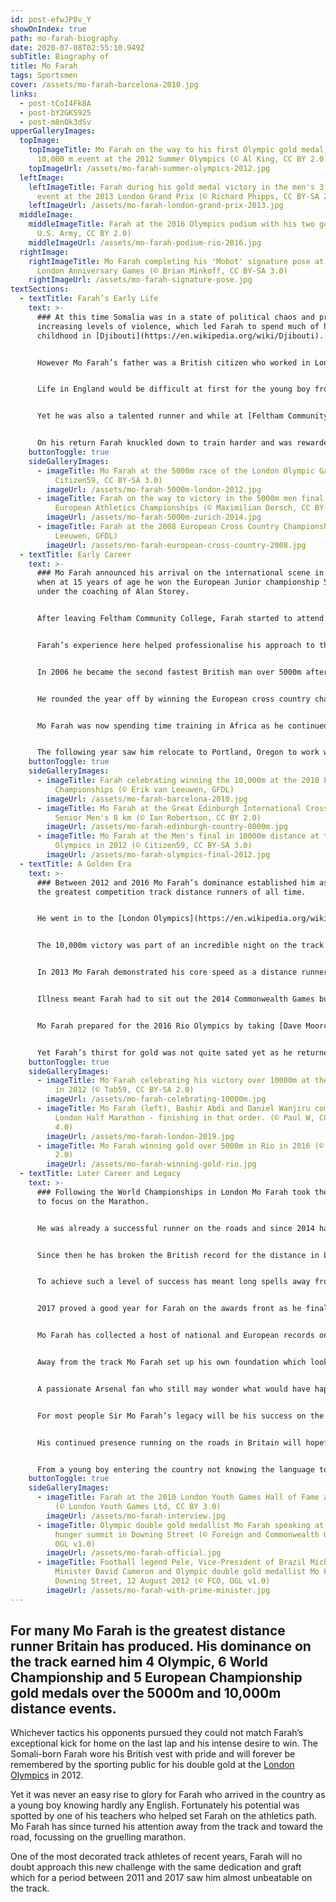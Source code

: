 ```yaml
---
id: post-efwJP8v_Y
showOnIndex: true
path: mo-farah-biography
date: 2020-07-08T02:55:10.949Z
subTitle: Biography of
title: Mo Farah
tags: Sportsmen
cover: /assets/mo-farah-barcelona-2010.jpg
links:
  - post-tCoI4Fk8A
  - post-bY2GKS925
  - post-m8nOk3dSv
upperGalleryImages:
  topImage:
    topImageTitle: Mo Farah on the way to his first Olympic gold medal during the
      10,000 m event at the 2012 Summer Olympics (© Al King, CC BY 2.0)
    topImageUrl: /assets/mo-farah-summer-olympics-2012.jpg
  leftImage:
    leftImageTitle: Farah during his gold medal victory in the men's 3,000 metres
      event at the 2013 London Grand Prix (© Richard Phipps, CC BY-SA 2.0)
    leftImageUrl: /assets/mo-farah-london-grand-prix-2013.jpg
  middleImage:
    middleImageTitle: Farah at the 2016 Olympics podium with his two gold medals (©
      U.S. Army, CC BY 2.0)
    middleImageUrl: /assets/mo-farah-podium-rio-2016.jpg
  rightImage:
    rightImageTitle: Mo Farah completing his 'Mobot' signature pose at the 2013
      London Anniversary Games (© Brian Minkoff, CC BY-SA 3.0)
    rightImageUrl: /assets/mo-farah-signature-pose.jpg
textSections:
  - textTitle: Farah’s Early Life
    text: >-
      ### At this time Somalia was in a state of political chaos and prone to
      increasing levels of violence, which led Farah to spend much of his early
      childhood in [Djibouti](https://en.wikipedia.org/wiki/Djibouti).


      However Mo Farah’s father was a British citizen who worked in London as an IT consultant and at the age of 8 years and with barely any English a young Mo Farah came to the UK with some of his family. During the upheaval one of his brothers, Hassan, had to be left behind through ill health.


      Life in England would be difficult at first for the young boy from Somalia. With little English it was hard to fit in to his new surroundings and difficult to progress academically. The saving grace for Farah was his love of sports, especially football which he thought he could pursue.


      Yet he was also a talented runner and while at [Feltham Community College](https://en.wikipedia.org/wiki/Springwest_Academy) in London his running ability was spotted and encouraged by one of the teachers, [Alan Watkinson](https://www.bbc.com/sport/av/get-inspired/28662580). At the age of 14 Farah was picked to travel to a British Olympics futures camp in Florida, a trip which helped cement Farah’s choice of sport to pursue.


      On his return Farah knuckled down to train harder and was rewarded by winning the English schools cross country championships.
    buttonToggle: true
    sideGalleryImages:
      - imageTitle: Mo Farah at the 5000m race of the London Olympic Games in 2012 (©
          Citizen59, CC BY-SA 3.0)
        imageUrl: /assets/mo-farah-5000m-london-2012.jpg
      - imageTitle: Farah on the way to victory in the 5000m men final of the 2014
          European Athletics Championships (© Maximilian Dersch, CC BY-SA 4.0)
        imageUrl: /assets/mo-farah-5000m-zurich-2014.jpg
      - imageTitle: Farah at the 2008 European Cross Country Championships (© Erik van
          Leeuwen, GFDL)
        imageUrl: /assets/mo-farah-european-cross-country-2008.jpg
  - textTitle: Early Career
    text: >-
      ### Mo Farah announced his arrival on the international scene in 2001,
      when at 15 years of age he won the European Junior championship 5000m
      under the coaching of Alan Storey.


      After leaving Feltham Community College, Farah started to attend the endurance training centre at [St Mary’s University](https://en.wikipedia.org/wiki/St_Mary's_University,_Twickenham) in Twickenham. In 2005 he moved in to a house also occupied by Kenyan athletes competing on the European circuit, gaining a valuable insight in to what was required to be a world class athlete.


      Farah’s experience here helped professionalise his approach to the sport and the results would soon start to follow.


      In 2006 he became the second fastest British man over 5000m after [Dave Moorcroft](https://en.wikipedia.org/wiki/David_Moorcroft), before heading to the European Championships where he won silver at the same distance.


      He rounded the year off by winning the European cross country championships in Italy. He was also gradually adapting to the world scene and at the [2007 World Championships](https://en.wikipedia.org/wiki/2007_World_Championships_in_Athletics) in Osaka in Japan he was 6th in the 5000m, before going to the [Beijing Olympics](https://en.wikipedia.org/wiki/2008_Summer_Olympics) in 2008 where he was disappointed in missing out on qualifying for the final.


      Mo Farah was now spending time training in Africa as he continued to progress. At the 2009 World Championships he was the best of the Europeans when placing 7th in the final of the 5000m, before winning the double at the European Championships in 2010 when taking gold in both the 5000m and 10,000m, only the fifth man to achieve the feat in the competition's history.


      The following year saw him relocate to Portland, Oregon to work with coach [Alberto Salazar](https://en.wikipedia.org/wiki/Alberto_Salazar) before achieving his major breakthrough on the world stage at the World Championships that same year in South Korea, taking the silver in the 10,000m before claiming gold in the 5000m. Things were progressing nicely ahead of a home Olympics in London.
    buttonToggle: true
    sideGalleryImages:
      - imageTitle: Farah celebrating winning the 10,000m at the 2010 European Athletics
          Championships (© Erik van Leeuwen, GFDL)
        imageUrl: /assets/mo-farah-barcelona-2010.jpg
      - imageTitle: Mo Farah at the Great Edinburgh International Cross Country 2016 –
          Senior Men's 8 km (© Ian Robertson, CC BY 2.0)
        imageUrl: /assets/mo-farah-edinburgh-country-8000m.jpg
      - imageTitle: Mo Farah at the Men's final in 10000m distance at the London
          Olympics in 2012 (© Citizen59, CC BY-SA 3.0)
        imageUrl: /assets/mo-farah-olympics-final-2012.jpg
  - textTitle: A Golden Era
    text: >-
      ### Between 2012 and 2016 Mo Farah’s dominance established him as one of
      the greatest competition track distance runners of all time.


      He went in to the [London Olympics](https://en.wikipedia.org/wiki/2012_Summer_Olympics) in 2012 with the added pressure of being one of Britain’s big medal hopefuls. Yet Farah did not disappoint, winning gold in both the 10,000m and 5000m events.


      The 10,000m victory was part of an incredible night on the track for British athletes which saw the host country take 3 golds during what has become known as Super Saturday. The watching world was also introduced to the celebratory ‘Mobot’. The following year Farah repeated the double, returning from the World Championships in Moscow with two more golds for his burgeoning collection.


      In 2013 Mo Farah demonstrated his core speed as a distance runner when breaking the European 1500m record in Monaco. In doing so he also claimed [Steve Cram](https://en.wikipedia.org/wiki/Steve_Cram)’s British record for the distance which had stood for 28 years.


      Illness meant Farah had to sit out the 2014 Commonwealth Games but the following year he successfully defended his World Championship titles, winning gold again in both the 5000m and 10,000m races in Beijing. Farah was at the peak of his track career with another Olympics just around the corner.


      Mo Farah prepared for the 2016 Rio Olympics by taking [Dave Moorcroft](https://en.wikipedia.org/wiki/David_Moorcroft)’s long held 3000m British record. His form was not about to desert him in Brazil as he claimed the track distance double once again, the first man to win at both distances in two consecutive Olympics since [Lasse Viren](https://en.wikipedia.org/wiki/Lasse_Vir%C3%A9n) of Finland at the 1972 and 1976 games.


      Yet Farah’s thirst for gold was not quite sated yet as he returned to the London track of his 2012 Olympic glory to take another gold in the World Championships over 10,000m. However this time the double was to prove elusive and Farah had to settle for silver in the 5000m.
    buttonToggle: true
    sideGalleryImages:
      - imageTitle: Mo Farah celebrating his victory over 10000m at the London Olympics
          in 2012 (© Tab59, CC BY-SA 2.0)
        imageUrl: /assets/mo-farah-celebrating-10000m.jpg
      - imageTitle: Mo Farah (left), Bashir Abdi and Daniel Wanjiru compete in the 2019
          London Half Marathon - finishing in that order. (© Paul W, CC BY-SA
          4.0)
        imageUrl: /assets/mo-farah-london-2019.jpg
      - imageTitle: Mo Farah winning gold over 5000m in Rio in 2016 (© U.S. Army, CC BY
          2.0)
        imageUrl: /assets/mo-farah-winning-gold-rio.jpg
  - textTitle: Later Career and Legacy
    text: >-
      ### Following the World Championships in London Mo Farah took the decision
      to focus on the Marathon.


      He was already a successful runner on the roads and since 2014 has chalked up 6 consecutive victories over the half marathon distance at [the Great North Run](https://en.wikipedia.org/wiki/Great_North_Run) in Newcastle. His first attempt at the London Marathon was in 2014 when he finished 8th.


      Since then he has broken the British record for the distance in London in 2018, a record previously held by [Steve Jones](https://en.wikipedia.org/wiki/Steve_Jones_(runner)) for the past 33 years. Farah also won the Chicago Marathon the same year. He is currently coached by [Gary Lough](https://en.wikipedia.org/wiki/Gary_Lough), having cut his ties with [Alberto Salazar](https://en.wikipedia.org/wiki/Alberto_Salazar) in 2017.


      To achieve such a level of success has meant long spells away from his wife Tania and their four children, attending training camps and competitions. Those achievements were recognised with the award of a CBE in 2013, before receiving a knighthood in 2017 and becoming Sir Mo Farah.


      2017 proved a good year for Farah on the awards front as he finally won what some may feel was a long overdue [BBC Sports Personality of the Year](https://en.wikipedia.org/wiki/BBC_Sports_Personality_of_the_Year) award. He was also the European athlete of the year for 2011 and 2012.


      Mo Farah has collected a host of national and European records on the track and on the road in his career, but also has the world indoor record over 2 miles which he achieved in Birmingham in 2015.


      Away from the track Mo Farah set up his own foundation which looked to support orphans in Somalia, donating the £250,000 win from his victorious appearance on the [TV game show ‘The Cube’](https://en.wikipedia.org/wiki/The_Cube_(game_show)) to this cause. He has been an ambassador for [Save the Children](https://www.savethechildren.org.uk/) since 2017 and in 2019 was announced as the patron of their Global Malnutrition Initiative.


      A passionate Arsenal fan who still may wonder what would have happened if he had opted for football instead of athletics, he had the chance to show his football skills while playing in the charity [SoccerAid](https://en.wikipedia.org/wiki/Soccer_Aid) event.


      For most people Sir Mo Farah’s legacy will be his success on the track and in particular those golden years when he won back to back double golds at the World Championships and the Olympics.


      His continued presence running on the roads in Britain will hopefully lead to more success and inspire more people to run and be healthier from it. What should not be overlooked is the determination and sheer hard graft which turned unquestionable talent in to full blown success.


      From a young boy entering the country not knowing the language to a sporting icon recognised by even the least sporting households is a legacy in its own right.
    buttonToggle: true
    sideGalleryImages:
      - imageTitle: Farah at the 2010 London Youth Games Hall of Fame and Awards Evening
          (© London Youth Games Ltd, CC BY 3.0)
        imageUrl: /assets/mo-farah-interview.jpg
      - imageTitle: Olympic double gold medallist Mo Farah speaking at the Olympic
          hunger summit in Downing Street (© Foreign and Commonwealth Office,
          OGL v1.0)
        imageUrl: /assets/mo-farah-official.jpg
      - imageTitle: Football legend Pele, Vice-President of Brazil Michel Temer, Prime
          Minister David Cameron and Olympic double gold medallist Mo Farah at
          Downing Street, 12 August 2012 (© FCO, OGL v1.0)
        imageUrl: /assets/mo-farah-with-prime-minister.jpg
---
```

## For many Mo Farah is the greatest distance runner Britain has produced. His dominance on the track earned him 4 Olympic, 6 World Championship and 5 European Championship gold medals over the 5000m and 10,000m distance events.

Whichever tactics his opponents pursued they could not match Farah’s exceptional kick for home on the last lap and his intense desire to win. The Somali-born Farah wore his British vest with pride and will forever be remembered by the sporting public for his double gold at the [London Olympics](https://en.wikipedia.org/wiki/2012_Summer_Olympics) in 2012.

Yet it was never an easy rise to glory for Farah who arrived in the country as a young boy knowing hardly any English. Fortunately his potential was spotted by one of his teachers who helped set Farah on the athletics path. Mo Farah has since turned his attention away from the track and toward the road, focussing on the gruelling marathon.

One of the most decorated track athletes of recent years, Farah will no doubt approach this new challenge with the same dedication and graft which for a period between 2011 and 2017 saw him almost unbeatable on the track.